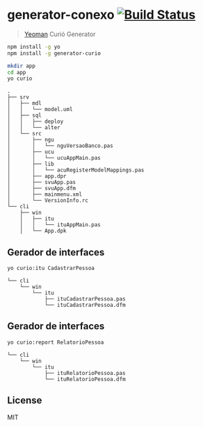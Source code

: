 # generator-conexo [![Build Status](https://secure.travis-ci.org/conexo/generator-conexo.png?branch=master)](https://travis-ci.org/conexo/generator-curio)

> [Yeoman](http://yeoman.io) Curió Generator



```bash
npm install -g yo
npm install -g generator-curio

```

```bash
mkdir app
cd app
yo curio

```
    .
    ├── srv
    │   ├── mdl
    │   │   └── model.uml
    │   ├── sql
    │   │   ├── deploy
    │   │   └── alter
    │   └── src
    │       ├── ngu
    │       │   └── nguVersaoBanco.pas    
    │       ├── ucu
    │       │   └── ucuAppMain.pas
    │       ├── lib
    │       │   └── acuRegisterModelMappings.pas
    │       ├── app.dpr
    │       ├── svuApp.pas
    │       ├── svuApp.dfm
    │       ├── mainmenu.xml
    │       └── VersionInfo.rc
    └── cli
        ├── win
        │   ├── itu
        │   │   └── ituAppMain.pas 
        │   └── App.dpk    

## Gerador de interfaces
```bash
yo curio:itu CadastrarPessoa

```

    └── cli
        └── win
            └── itu
                ├── ituCadastrarPessoa.pas 
                └── ituCadastrarPessoa.dfm


## Gerador de interfaces
```bash
yo curio:report RelatorioPessoa

```

    └── cli
        └── win
            └── itu
                ├── ituRelatorioPessoa.pas 
                └── ituRelatorioPessoa.dfm


## License

MIT
